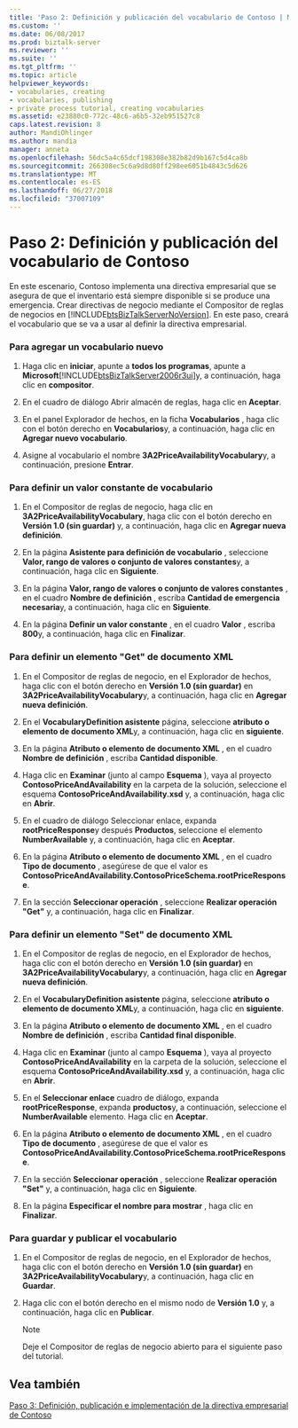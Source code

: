 ```yaml
---
title: 'Paso 2: Definición y publicación del vocabulario de Contoso | Microsoft Docs'
ms.custom: ''
ms.date: 06/08/2017
ms.prod: biztalk-server
ms.reviewer: ''
ms.suite: ''
ms.tgt_pltfrm: ''
ms.topic: article
helpviewer_keywords:
- vocabularies, creating
- vocabularies, publishing
- private process tutorial, creating vocabularies
ms.assetid: e23880c0-772c-48c6-a6b5-32eb951527c8
caps.latest.revision: 8
author: MandiOhlinger
ms.author: mandia
manager: anneta
ms.openlocfilehash: 56dc5a4c65dcf198308e382b82d9b167c5d4ca8b
ms.sourcegitcommit: 266308ec5c6a9d8d80ff298ee6051b4843c5d626
ms.translationtype: MT
ms.contentlocale: es-ES
ms.lasthandoff: 06/27/2018
ms.locfileid: "37007109"
---
```

# <a name="step-2-defining-and-publishing-the-vocabulary-for-contoso"></a>Paso 2: Definición y publicación del vocabulario de Contoso
En este escenario, Contoso implementa una directiva empresarial que se asegura de que el inventario está siempre disponible si se produce una emergencia. Crear directivas de negocio mediante el Compositor de reglas de negocios en [!INCLUDE[btsBizTalkServerNoVersion](../../includes/btsbiztalkservernoversion-md.md)]. En este paso, creará el vocabulario que se va a usar al definir la directiva empresarial.  
  
### <a name="to-add-a-new-vocabulary"></a>Para agregar un vocabulario nuevo  
  
1. Haga clic en **iniciar**, apunte a **todos los programas**, apunte a **Microsoft**[!INCLUDE[btsBizTalkServer2006r3ui](../../includes/btsbiztalkserver2006r3ui-md.md)]y, a continuación, haga clic en **compositor**.  
  
2. En el cuadro de diálogo Abrir almacén de reglas, haga clic en **Aceptar**.  
  
3. En el panel Explorador de hechos, en la ficha **Vocabularios** , haga clic con el botón derecho en **Vocabularios**y, a continuación, haga clic en **Agregar nuevo vocabulario**.  
  
4. Asigne al vocabulario el nombre **3A2PriceAvailabilityVocabulary**y, a continuación, presione **Entrar**.  
  
### <a name="to-define-a-constant-vocabulary-value"></a>Para definir un valor constante de vocabulario  
  
1.  En el Compositor de reglas de negocio, haga clic en **3A2PriceAvailabilityVocabulary**, haga clic con el botón derecho en **Versión 1.0 (sin guardar)** y, a continuación, haga clic en **Agregar nueva definición**.  
  
2.  En la página **Asistente para definición de vocabulario** , seleccione **Valor, rango de valores o conjunto de valores constantes**y, a continuación, haga clic en **Siguiente**.  
  
3.  En la página **Valor, rango de valores o conjunto de valores constantes** , en el cuadro **Nombre de definición** , escriba **Cantidad de emergencia necesaria**y, a continuación, haga clic en **Siguiente**.  
  
4.  En la página **Definir un valor constante** , en el cuadro **Valor** , escriba **800**y, a continuación, haga clic en **Finalizar**.  
  
### <a name="to-define-an-xml-document-get-element"></a>Para definir un elemento "Get" de documento XML  
  
1.  En el Compositor de reglas de negocio, en el Explorador de hechos, haga clic con el botón derecho en **Versión 1.0 (sin guardar)** en **3A2PriceAvailabilityVocabulary**y, a continuación, haga clic en **Agregar nueva definición**.  
  
2.  En el **VocabularyDefinition asistente** página, seleccione **atributo o elemento de documento XML**y, a continuación, haga clic en **siguiente**.  
  
3.  En la página **Atributo o elemento de documento XML** , en el cuadro **Nombre de definición** , escriba **Cantidad disponible**.  
  
4.  Haga clic en **Examinar** (junto al campo **Esquema** ), vaya al proyecto **ContosoPriceAndAvailability** en la carpeta de la solución, seleccione el esquema **ContosoPriceAndAvailability.xsd** y, a continuación, haga clic en **Abrir**.  
  
5.  En el cuadro de diálogo Seleccionar enlace, expanda **rootPriceResponse**y después **Productos**, seleccione el elemento **NumberAvailable** y, a continuación, haga clic en **Aceptar**.  
  
6.  En la página **Atributo o elemento de documento XML** , en el cuadro **Tipo de documento** , asegúrese de que el valor es **ContosoPriceAndAvailability.ContosoPriceSchema.rootPriceResponse**.  
  
7.  En la sección **Seleccionar operación** , seleccione **Realizar operación "Get"** y, a continuación, haga clic en **Finalizar**.  
  
### <a name="to-define-an-xml-document-set-element"></a>Para definir un elemento "Set" de documento XML  
  
1.  En el Compositor de reglas de negocio, en el Explorador de hechos, haga clic con el botón derecho en **Versión 1.0 (sin guardar)** en **3A2PriceAvailabilityVocabulary**y, a continuación, haga clic en **Agregar nueva definición**.  
  
2.  En el **VocabularyDefinition asistente** página, seleccione **atributo o elemento de documento XML**y, a continuación, haga clic en **siguiente**.  
  
3.  En la página **Atributo o elemento de documento XML** , en el cuadro **Nombre de definición** , escriba **Cantidad final disponible**.  
  
4.  Haga clic en **Examinar** (junto al campo **Esquema** ), vaya al proyecto **ContosoPriceAndAvailability** en la carpeta de la solución, seleccione el esquema **ContosoPriceAndAvailability.xsd** y, a continuación, haga clic en **Abrir**.  
  
5.  En el **Seleccionar enlace** cuadro de diálogo, expanda **rootPriceResponse**, expanda **productos**y, a continuación, seleccione el **NumberAvailable** elemento. Haga clic en **Aceptar**.  
  
6.  En la página **Atributo o elemento de documento XML** , en el cuadro **Tipo de documento** , asegúrese de que el valor es **ContosoPriceAndAvailability.ContosoPriceSchema.rootPriceResponse**.  
  
7.  En la sección **Seleccionar operación** , seleccione **Realizar operación "Set"** y, a continuación, haga clic en **Siguiente**.  
  
8.  En la página **Especificar el nombre para mostrar** , haga clic en **Finalizar**.  
  
### <a name="to-save-and-publish-the-vocabulary"></a>Para guardar y publicar el vocabulario  
  
1.  En el Compositor de reglas de negocio, en el Explorador de hechos, haga clic con el botón derecho en **Versión 1.0 (sin guardar)** en **3A2PriceAvailabilityVocabulary**y, a continuación, haga clic en **Guardar**.  
  
2.  Haga clic con el botón derecho en el mismo nodo de **Versión 1.0** y, a continuación, haga clic en **Publicar**.  
  
    > [!NOTE]
    >  Deje el Compositor de reglas de negocio abierto para el siguiente paso del tutorial.  
  
## <a name="see-also"></a>Vea también  
 [Paso 3: Definición, publicación e implementación de la directiva empresarial de Contoso](../../adapters-and-accelerators/accelerator-rosettanet/step-3-defining-publishing-and-deploying-the-business-policy-for-contoso.md)
